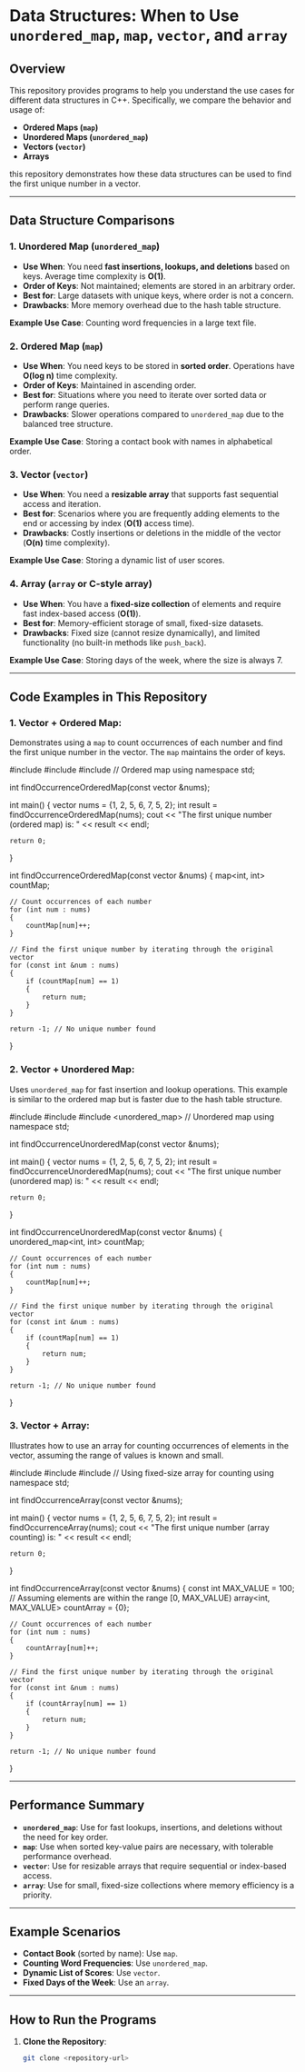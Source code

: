 # Data Structures: When to Use `unordered_map`, `map`, `vector`, and `array`

## Overview
This repository provides programs to help you understand the use cases for different data structures in C++. Specifically, we compare the behavior and usage of:
- **Ordered Maps (`map`)**
- **Unordered Maps (`unordered_map`)**
- **Vectors (`vector`)**
- **Arrays**

 this repository demonstrates how these data structures can be used to find the first unique number in a vector.

---

## Data Structure Comparisons

### 1. **Unordered Map (`unordered_map`)**
- **Use When**: You need **fast insertions, lookups, and deletions** based on keys. Average time complexity is **O(1)**.
- **Order of Keys**: Not maintained; elements are stored in an arbitrary order.
- **Best for**: Large datasets with unique keys, where order is not a concern.
- **Drawbacks**: More memory overhead due to the hash table structure.

**Example Use Case**: Counting word frequencies in a large text file.

### 2. **Ordered Map (`map`)**
- **Use When**: You need keys to be stored in **sorted order**. Operations have **O(log n)** time complexity.
- **Order of Keys**: Maintained in ascending order.
- **Best for**: Situations where you need to iterate over sorted data or perform range queries.
- **Drawbacks**: Slower operations compared to `unordered_map` due to the balanced tree structure.

**Example Use Case**: Storing a contact book with names in alphabetical order.

### 3. **Vector (`vector`)**
- **Use When**: You need a **resizable array** that supports fast sequential access and iteration.
- **Best for**: Scenarios where you are frequently adding elements to the end or accessing by index (**O(1)** access time).
- **Drawbacks**: Costly insertions or deletions in the middle of the vector (**O(n)** time complexity).

**Example Use Case**: Storing a dynamic list of user scores.

### 4. **Array (`array` or C-style array)**
- **Use When**: You have a **fixed-size collection** of elements and require fast index-based access (**O(1)**).
- **Best for**: Memory-efficient storage of small, fixed-size datasets.
- **Drawbacks**: Fixed size (cannot resize dynamically), and limited functionality (no built-in methods like `push_back`).

**Example Use Case**: Storing days of the week, where the size is always 7.

---

## Code Examples in This Repository

### 1. **Vector + Ordered Map**: 
   Demonstrates using a `map` to count occurrences of each number and find the first unique number in the vector. The `map` maintains the order of keys.
   
#include <iostream>
#include <vector>
#include <map> // Ordered map
using namespace std;

int findOccurrenceOrderedMap(const vector<int> &nums);

int main()
{
    vector<int> nums = {1, 2, 5, 6, 7, 5, 2};
    int result = findOccurrenceOrderedMap(nums);
    cout << "The first unique number (ordered map) is: " << result << endl;

    return 0;
}

int findOccurrenceOrderedMap(const vector<int> &nums)
{
    map<int, int> countMap;

    // Count occurrences of each number
    for (int num : nums)
    {
        countMap[num]++;
    }

    // Find the first unique number by iterating through the original vector
    for (const int &num : nums)
    {
        if (countMap[num] == 1)
        {
            return num;
        }
    }

    return -1; // No unique number found
}


### 2. **Vector + Unordered Map**:
   Uses `unordered_map` for fast insertion and lookup operations. This example is similar to the ordered map but is faster due to the hash table structure.
   
#include <iostream>
#include <vector>
#include <unordered_map> // Unordered map
using namespace std;

int findOccurrenceUnorderedMap(const vector<int> &nums);

int main()
{
    vector<int> nums = {1, 2, 5, 6, 7, 5, 2};
    int result = findOccurrenceUnorderedMap(nums);
    cout << "The first unique number (unordered map) is: " << result << endl;

    return 0;
}

int findOccurrenceUnorderedMap(const vector<int> &nums)
{
    unordered_map<int, int> countMap;

    // Count occurrences of each number
    for (int num : nums)
    {
        countMap[num]++;
    }

    // Find the first unique number by iterating through the original vector
    for (const int &num : nums)
    {
        if (countMap[num] == 1)
        {
            return num;
        }
    }

    return -1; // No unique number found
}


### 3. **Vector + Array**:
   Illustrates how to use an array for counting occurrences of elements in the vector, assuming the range of values is known and small.
   
#include <iostream>
#include <vector>
#include <array> // Using fixed-size array for counting
using namespace std;

int findOccurrenceArray(const vector<int> &nums);

int main()
{
    vector<int> nums = {1, 2, 5, 6, 7, 5, 2};
    int result = findOccurrenceArray(nums);
    cout << "The first unique number (array counting) is: " << result << endl;

    return 0;
}

int findOccurrenceArray(const vector<int> &nums)
{
    const int MAX_VALUE = 100; // Assuming elements are within the range [0, MAX_VALUE)
    array<int, MAX_VALUE> countArray = {0};

    // Count occurrences of each number
    for (int num : nums)
    {
        countArray[num]++;
    }

    // Find the first unique number by iterating through the original vector
    for (const int &num : nums)
    {
        if (countArray[num] == 1)
        {
            return num;
        }
    }

    return -1; // No unique number found
}


---

## Performance Summary
- **`unordered_map`**: Use for fast lookups, insertions, and deletions without the need for key order.
- **`map`**: Use when sorted key-value pairs are necessary, with tolerable performance overhead.
- **`vector`**: Use for resizable arrays that require sequential or index-based access.
- **`array`**: Use for small, fixed-size collections where memory efficiency is a priority.

---

## Example Scenarios
- **Contact Book** (sorted by name): Use `map`.
- **Counting Word Frequencies**: Use `unordered_map`.
- **Dynamic List of Scores**: Use `vector`.
- **Fixed Days of the Week**: Use an `array`.

---

## How to Run the Programs
1. **Clone the Repository**:
   ```bash
   git clone <repository-url>

